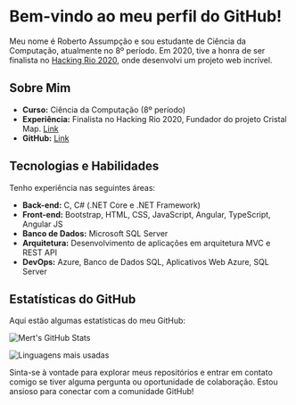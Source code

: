 # Bem-vindo ao meu perfil do GitHub!

Meu nome é Roberto Assumpção e sou estudante de Ciência da Computação, atualmente no 8º período. Em 2020, tive a honra de ser finalista no [Hacking Rio 2020](https://hackingrio.com/), onde desenvolvi um projeto web incrível.

## Sobre Mim

- **Curso:** Ciência da Computação (8º período)
- **Experiência:** Finalista no Hacking Rio 2020, Fundador do projeto Cristal Map. [Link](https://github.com/CristalMap)
- **GitHub:** [Link](https://github.com/RobertoAssumpcao)

## Tecnologias e Habilidades

Tenho experiência nas seguintes áreas:

- **Back-end:** C, C# (.NET Core e .NET Framework)
- **Front-end:** Bootstrap, HTML, CSS, JavaScript, Angular, TypeScript, Angular JS
- **Banco de Dados:** Microsoft SQL Server
- **Arquitetura:** Desenvolvimento de aplicações em arquitetura MVC e REST API
- **DevOps:** Azure, Banco de Dados SQL, Aplicativos Web Azure, SQL Server

## Estatísticas do GitHub

Aqui estão algumas estatísticas do meu GitHub:

![Mert's GitHub Stats](https://github-readme-stats.vercel.app/api?username=RobertoAssumpcao&show_icons=true&theme=dark)

![Linguagens mais usadas](https://github-readme-stats.vercel.app/api/top-langs/?username=RobertoAssumpcao&layout=compact&langs_count=7&theme=dark)

Sinta-se à vontade para explorar meus repositórios e entrar em contato comigo se tiver alguma pergunta ou oportunidade de colaboração. Estou ansioso para conectar com a comunidade GitHub!
